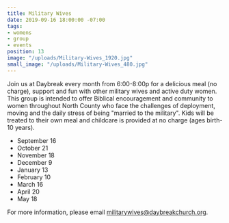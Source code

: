 ```yaml
---
title: Military Wives
date: 2019-09-16 18:00:00 -07:00
tags:
- womens
- group
- events
position: 13
image: "/uploads/Military-Wives_1920.jpg"
small_image: "/uploads/Military-Wives_480.jpg"
---
```


Join us at Daybreak every month from 6:00-8:00p for a delicious meal (no charge), support and fun with other military wives and active duty women. This group is intended to offer Biblical encouragement and community to women throughout North County who face the challenges of deployment, moving and the daily stress of being "married to the military". Kids will be treated to their own meal and childcare is provided at no charge (ages birth-10 years).

* September 16
* October 21
* November 18
* December 9
* January 13
* February 10
* March 16
* April 20
* May 18


For more information, please email [militarywives@daybreakchurch.org](militarywives@daybreakchurch.org).